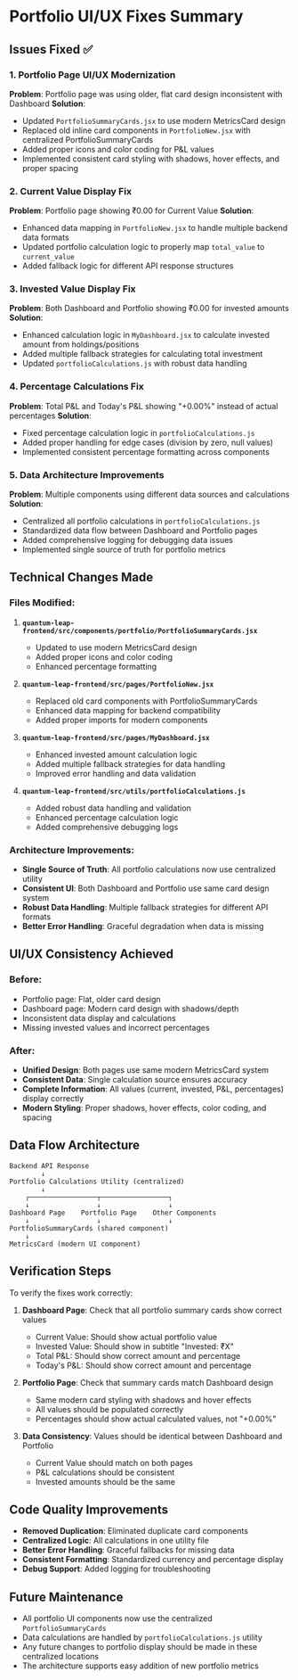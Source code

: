 # Portfolio UI/UX Fixes Summary

## Issues Fixed ✅

### 1. Portfolio Page UI/UX Modernization
**Problem**: Portfolio page was using older, flat card design inconsistent with Dashboard
**Solution**: 
- Updated `PortfolioSummaryCards.jsx` to use modern MetricsCard design
- Replaced old inline card components in `PortfolioNew.jsx` with centralized PortfolioSummaryCards
- Added proper icons and color coding for P&L values
- Implemented consistent card styling with shadows, hover effects, and proper spacing

### 2. Current Value Display Fix
**Problem**: Portfolio page showing ₹0.00 for Current Value
**Solution**:
- Enhanced data mapping in `PortfolioNew.jsx` to handle multiple backend data formats
- Updated portfolio calculation logic to properly map `total_value` to `current_value`
- Added fallback logic for different API response structures

### 3. Invested Value Display Fix
**Problem**: Both Dashboard and Portfolio showing ₹0.00 for invested amounts
**Solution**:
- Enhanced calculation logic in `MyDashboard.jsx` to calculate invested amount from holdings/positions
- Added multiple fallback strategies for calculating total investment
- Updated `portfolioCalculations.js` with robust data handling

### 4. Percentage Calculations Fix
**Problem**: Total P&L and Today's P&L showing "+0.00%" instead of actual percentages
**Solution**:
- Fixed percentage calculation logic in `portfolioCalculations.js`
- Added proper handling for edge cases (division by zero, null values)
- Implemented consistent percentage formatting across components

### 5. Data Architecture Improvements
**Problem**: Multiple components using different data sources and calculations
**Solution**:
- Centralized all portfolio calculations in `portfolioCalculations.js`
- Standardized data flow between Dashboard and Portfolio pages
- Added comprehensive logging for debugging data issues
- Implemented single source of truth for portfolio metrics

## Technical Changes Made

### Files Modified:
1. **`quantum-leap-frontend/src/components/portfolio/PortfolioSummaryCards.jsx`**
   - Updated to use modern MetricsCard design
   - Added proper icons and color coding
   - Enhanced percentage formatting

2. **`quantum-leap-frontend/src/pages/PortfolioNew.jsx`**
   - Replaced old card components with PortfolioSummaryCards
   - Enhanced data mapping for backend compatibility
   - Added proper imports for modern components

3. **`quantum-leap-frontend/src/pages/MyDashboard.jsx`**
   - Enhanced invested amount calculation logic
   - Added multiple fallback strategies for data handling
   - Improved error handling and data validation

4. **`quantum-leap-frontend/src/utils/portfolioCalculations.js`**
   - Added robust data handling and validation
   - Enhanced percentage calculation logic
   - Added comprehensive debugging logs

### Architecture Improvements:
- **Single Source of Truth**: All portfolio calculations now use centralized utility
- **Consistent UI**: Both Dashboard and Portfolio use same card design system
- **Robust Data Handling**: Multiple fallback strategies for different API formats
- **Better Error Handling**: Graceful degradation when data is missing

## UI/UX Consistency Achieved

### Before:
- Portfolio page: Flat, older card design
- Dashboard page: Modern card design with shadows/depth
- Inconsistent data display and calculations
- Missing invested values and incorrect percentages

### After:
- **Unified Design**: Both pages use same modern MetricsCard system
- **Consistent Data**: Single calculation source ensures accuracy
- **Complete Information**: All values (current, invested, P&L, percentages) display correctly
- **Modern Styling**: Proper shadows, hover effects, color coding, and spacing

## Data Flow Architecture

```
Backend API Response
        ↓
Portfolio Calculations Utility (centralized)
        ↓
    ┌─────────────────┬─────────────────┐
    ↓                 ↓                 ↓
Dashboard Page    Portfolio Page    Other Components
    ↓                 ↓                 ↓
PortfolioSummaryCards (shared component)
    ↓
MetricsCard (modern UI component)
```

## Verification Steps

To verify the fixes work correctly:

1. **Dashboard Page**: Check that all portfolio summary cards show correct values
   - Current Value: Should show actual portfolio value
   - Invested Value: Should show in subtitle "Invested: ₹X"
   - Total P&L: Should show correct amount and percentage
   - Today's P&L: Should show correct amount and percentage

2. **Portfolio Page**: Check that summary cards match Dashboard design
   - Same modern card styling with shadows and hover effects
   - All values should be populated correctly
   - Percentages should show actual calculated values, not "+0.00%"

3. **Data Consistency**: Values should be identical between Dashboard and Portfolio
   - Current Value should match on both pages
   - P&L calculations should be consistent
   - Invested amounts should be the same

## Code Quality Improvements

- **Removed Duplication**: Eliminated duplicate card components
- **Centralized Logic**: All calculations in one utility file
- **Better Error Handling**: Graceful fallbacks for missing data
- **Consistent Formatting**: Standardized currency and percentage display
- **Debug Support**: Added logging for troubleshooting

## Future Maintenance

- All portfolio UI components now use the centralized `PortfolioSummaryCards`
- Data calculations are handled by `portfolioCalculations.js` utility
- Any future changes to portfolio display should be made in these centralized locations
- The architecture supports easy addition of new portfolio metrics